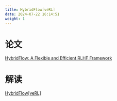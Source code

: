 ```yaml
---
title: HybridFlow[veRL]
date: 2024-07-22 16:14:51
weight: 1
---
```



# 论文
[HybridFlow: A Flexible and Efficient RLHF Framework](http://arxiv.org/abs/2409.19256)


# 解读
[HybridFlow[veRL]](https://candied-skunk-1ca.notion.site/HybridFlow-verl-275bfe211084806ca788e2d112de0146?source=copy_link)





